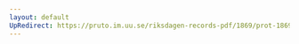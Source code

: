 ```yaml
---
layout: default
UpRedirect: https://pruto.im.uu.se/riksdagen-records-pdf/1869/prot-1869--fk--128/prot-1869--fk--128_001.pdf
---
```

